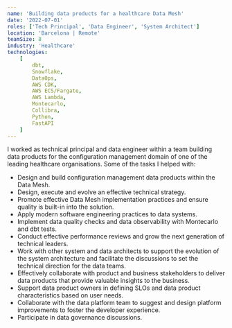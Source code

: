 ```yaml
---
name: 'Building data products for a healthcare Data Mesh'
date: '2022-07-01'
roles: ['Tech Principal', 'Data Engineer', 'System Architect']
location: 'Barcelona | Remote'
teamSize: 8
industry: 'Healthcare'
technologies:
    [
        dbt,
        Snowflake,
        DataOps,
        AWS CDK,
        AWS ECS/Fargate,
        AWS Lambda,
        Montecarlo,
        Collibra,
        Python,
        FastAPI
    ]
---
```


I worked as technical principal and data engineer within a team building data products for the configuration management domain of one of the leading healthcare organisations. Some of the tasks I helped with:

-   Design and build configuration management data products within the Data Mesh.
-   Design, execute and evolve an effective technical strategy.
-   Promote effective Data Mesh implementation practices and ensure quality is built-in into the solution.
-   Apply modern software engineering practices to data systems.
-   Implement data quality checks and data observability with Montecarlo and dbt tests.
-   Conduct effective performance reviews and grow the next generation of technical leaders.
-   Work with other system and data architects to support the evolution of the system architecture and facilitate the discussions to set the technical direction for the data teams.
-   Effectively collaborate with product and business stakeholders to deliver data products that provide valuable insights to the business.
-   Support data product owners in defining SLOs and data product characteristics based on user needs.
-   Collaborate with the data platform team to suggest and design platform improvements to foster the developer experience.
-   Participate in data governance discussions.
